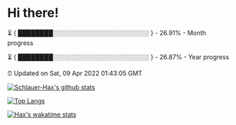 # Hi there!

⏳ { ████████░░░░░░░░░░░░░░░░░░░░░░ } - 26.91% - Month progress

⏳ { ████████░░░░░░░░░░░░░░░░░░░░░░ } - 26.87% - Year progress

⏰ Updated on Sat, 09 Apr 2022 01:43:05 GMT


[![Schlauer-Hax's github stats](https://github-readme-stats.vercel.app/api?username=Schlauer-Hax&show_icons=true&theme=dark&count_private=true)](https://github.com/Schlauer-Hax)


[![Top Langs](https://github-readme-stats.vercel.app/api/top-langs/?username=Schlauer-Hax&layout=compact&theme=dark)](https://github.com/Schlauer-Hax?tab=repositories)


[![Hax's wakatime stats](https://github-readme-stats.vercel.app/api/wakatime?username=Hax&theme=dark)](https://wakatime.com/@Hax)

